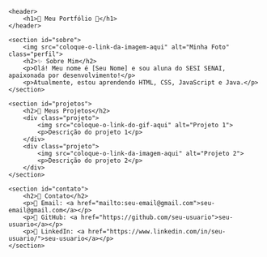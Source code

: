     <header>
        <h1>🌸 Meu Portfólio 🌸</h1>
    </header>
    
    <section id="sobre">
        <img src="coloque-o-link-da-imagem-aqui" alt="Minha Foto" class="perfil">
        <h2>✨ Sobre Mim</h2>
        <p>Olá! Meu nome é [Seu Nome] e sou aluna do SESI SENAI, apaixonada por desenvolvimento!</p>
        <p>Atualmente, estou aprendendo HTML, CSS, JavaScript e Java.</p>
    </section>

    <section id="projetos">
        <h2>🚀 Meus Projetos</h2>
        <div class="projeto">
            <img src="coloque-o-link-do-gif-aqui" alt="Projeto 1">
            <p>Descrição do projeto 1</p>
        </div>
        <div class="projeto">
            <img src="coloque-o-link-da-imagem-aqui" alt="Projeto 2">
            <p>Descrição do projeto 2</p>
        </div>
    </section>

    <section id="contato">
        <h2>💌 Contato</h2>
        <p>📧 Email: <a href="mailto:seu-email@gmail.com">seu-email@gmail.com</a></p>
        <p>🐙 GitHub: <a href="https://github.com/seu-usuario">seu-usuario</a></p>
        <p>💼 LinkedIn: <a href="https://www.linkedin.com/in/seu-usuario/">seu-usuario</a></p>
    </section>
